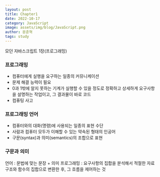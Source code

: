 ```yaml
---
layout: post
title: Chapter1
date: 2022-10-17
category: JavaScript
image: assets/img/blog/JavaScript.png
author: 문준혁
tags: study
---
```


모던 자바스크립트 1장(프로그래밍)

### 프로그래밍

* 컴퓨터에게 실행을 요구하는 일종의 커뮤니케이션
* 문제 해결 능력이 필요
* 0과 1밖에 알지 못하는 기계가 실행할 수 있을 정도로 정확하고 상세하게 요구사항을 설명하는 작업이고, 그 결과물이 바로 코드
* 컴퓨팅 사고

### 프로그래밍 언어

* 컴퓨터와의 대화(명령)에 사용되는 일종의 표현 수단
* 사람과 컴퓨터 모두가 이해할 수 있는 약속된 형태의 인공어
* 구문(syntax)과 의미(semantics)의 조합으로 표현

### 구문과 의미

언어 : 문법에 맞는 문장 + 의미
프로그래밍 : 요구사항의 집합을 분석해서 적절한 자료구조와 함수의 집합으로 변환한 후, 그 흐름을 제어하는 것